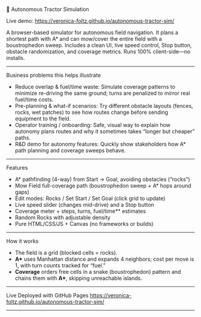 🚜 Autonomous Tractor Simulation

Live demo: https://veronica-foltz.github.io/autonomous-tractor-sim/

A browser-based simulator for autonomous field navigation. It plans a shortest path with A* and can mow/cover the entire field with a boustrophedon sweep. Includes a clean UI, live speed control, Stop button, obstacle randomization, and coverage metrics. Runs 100% client-side—no installs.

---

Business problems this helps illustrate
- Reduce overlap & fuel/time waste: Simulate coverage patterns to minimize re-driving the same ground; turns are penalized to mirror real fuel/time costs.  
- Pre-planning & what-if scenarios: Try different obstacle layouts (fences, rocks, wet patches) to see how routes change before sending equipment to the field.  
- Operator training / onboarding: Safe, visual way to explain how autonomy plans routes and why it sometimes takes “longer but cheaper” paths.  
- R&D demo for autonomy features: Quickly show stakeholders how A* path planning and coverage sweeps behave. 

---

Features
- A* pathfinding (4-way) from Start → Goal, avoiding obstacles (“rocks”)
- Mow Field full-coverage path (boustrophedon sweep + A\* hops around gaps)
- Edit modes: Rocks / Set Start / Set Goal (click grid to update)
- Live speed slider (changes mid-drive) and a Stop button
- Coverage meter + steps, turns, fuel/time** estimates
- Random Rocks with adjustable density
- Pure HTML/CSS/JS + Canvas (no frameworks or builds)

---

How it works
- The field is a grid (blocked cells = rocks).  
- **A\*** uses Manhattan distance and expands 4 neighbors; cost per move is 1, with turn counts tracked for “fuel.”  
- **Coverage** orders free cells in a snake (boustrophedon) pattern and chains them with **A\***, skipping unreachable islands.

---

Live
Deployed with GitHub Pages
https://veronica-foltz.github.io/autonomous-tractor-sim/


---
